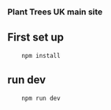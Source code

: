 ### Plant Trees UK main site

## First set up
```
    npm install
```

## run dev 
```
    npm run dev
```